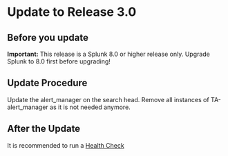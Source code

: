 # Update to Release 3.0

## Before you update

**Important:** This release is a Splunk 8.0 or higher release only. Upgrade Splunk to 8.0 first before upgrading!

## Update Procedure

Update the alert_manager on the search head. Remove all instances of TA-alert_manager as it is not needed anymore.

## After the Update

It is recommended to run a [Health Check](health_check.md)